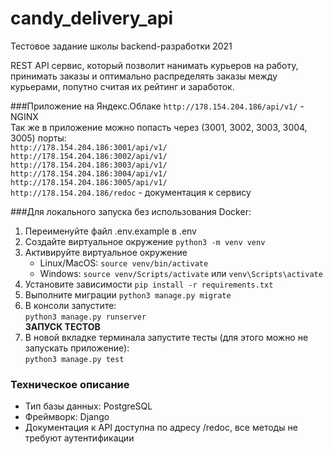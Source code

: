 # candy_delivery_api
Тестовое задание школы backend-разработки 2021

REST API сервис, который позволит нанимать курьеров на работу, принимать заказы и оптимально распределять заказы между курьерами, попутно считая их рейтинг и заработок.

###Приложение на Яндекс.Облаке
`http://178.154.204.186/api/v1/` - NGINX  
Так же в приложение можно попасть через (3001, 3002, 3003, 3004, 3005) порты:  
`http://178.154.204.186:3001/api/v1/`  
`http://178.154.204.186:3002/api/v1/`    
`http://178.154.204.186:3003/api/v1/`  
`http://178.154.204.186:3004/api/v1/`  
`http://178.154.204.186:3005/api/v1/`  
`http://178.154.204.186/redoc` - документация к сервису

###Для локального запуска без использования Docker:
1. Переименуйте файл .env.example в .env
2. Создайте виртуальное окружение `python3 -m venv venv`  
3. Активируйте виртуальное окружение
   - Linux/MacOS: `source venv/bin/activate`
   - Windows: `source venv/Scripts/activate` или `venv\Scripts\activate`  
4. Установите зависимости `pip install -r requirements.txt`
2. Выполните миграции
   `python3 manage.py migrate`  
3. В консоли запустите:  
`python3 manage.py runserver`  
   **ЗАПУСК ТЕСТОВ**
4. В новой вкладке терминала запустите тесты (для этого можно не запускать приложение):  
`python3 manage.py test`


### Техническое описание
- Тип базы данных: PostgreSQL
- Фреймворк: Django
- Документация к API доступна по адресу /redoc, все методы не требуют аутентификации